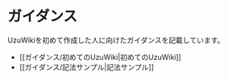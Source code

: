 # ガイダンス

UzuWikiを初めて作成した人に向けたガイダンスを記載しています。

 - [[ガイダンス/初めてのUzuWiki|初めてのUzuWiki]]
 - [[ガイダンス/記法サンプル|記法サンプル]]